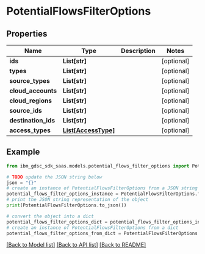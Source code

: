 # PotentialFlowsFilterOptions


## Properties

Name | Type | Description | Notes
------------ | ------------- | ------------- | -------------
**ids** | **List[str]** |  | [optional] 
**types** | **List[str]** |  | [optional] 
**source_types** | **List[str]** |  | [optional] 
**cloud_accounts** | **List[str]** |  | [optional] 
**cloud_regions** | **List[str]** |  | [optional] 
**source_ids** | **List[str]** |  | [optional] 
**destination_ids** | **List[str]** |  | [optional] 
**access_types** | [**List[AccessType]**](AccessType.md) |  | [optional] 

## Example

```python
from ibm_gdsc_sdk_saas.models.potential_flows_filter_options import PotentialFlowsFilterOptions

# TODO update the JSON string below
json = "{}"
# create an instance of PotentialFlowsFilterOptions from a JSON string
potential_flows_filter_options_instance = PotentialFlowsFilterOptions.from_json(json)
# print the JSON string representation of the object
print(PotentialFlowsFilterOptions.to_json())

# convert the object into a dict
potential_flows_filter_options_dict = potential_flows_filter_options_instance.to_dict()
# create an instance of PotentialFlowsFilterOptions from a dict
potential_flows_filter_options_from_dict = PotentialFlowsFilterOptions.from_dict(potential_flows_filter_options_dict)
```
[[Back to Model list]](../README.md#documentation-for-models) [[Back to API list]](../README.md#documentation-for-api-endpoints) [[Back to README]](../README.md)


